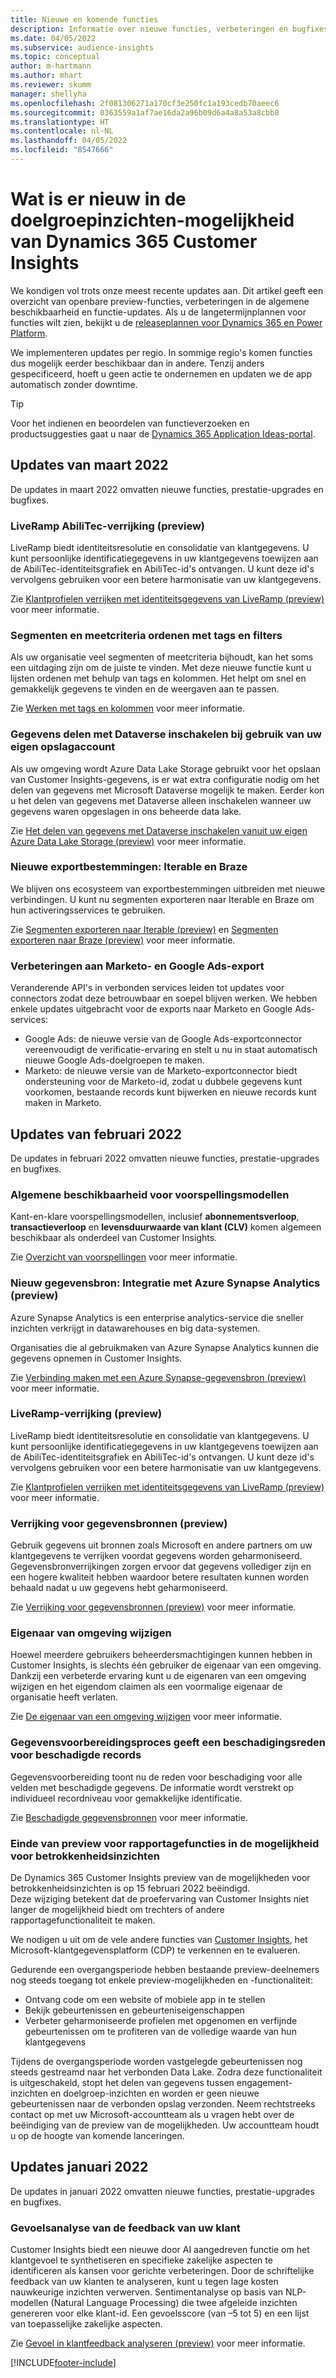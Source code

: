 ```yaml
---
title: Nieuwe en komende functies
description: Informatie over nieuwe functies, verbeteringen en bugfixes.
ms.date: 04/05/2022
ms.subservice: audience-insights
ms.topic: conceptual
author: m-hartmann
ms.author: mhart
ms.reviewer: skumm
manager: shellyha
ms.openlocfilehash: 2f081306271a170cf3e250fc1a193cedb70aeec6
ms.sourcegitcommit: 0363559a1af7ae16da2a96b09d6a4a8a53a8cbb8
ms.translationtype: HT
ms.contentlocale: nl-NL
ms.lasthandoff: 04/05/2022
ms.locfileid: "8547666"
---
```

# <a name="whats-new-in-the-audience-insights-capability-of-dynamics-365-customer-insights"></a>Wat is er nieuw in de doelgroepinzichten-mogelijkheid van Dynamics 365 Customer Insights

We kondigen vol trots onze meest recente updates aan. Dit artikel geeft een overzicht van openbare preview-functies, verbeteringen in de algemene beschikbaarheid en functie-updates. Als u de langetermijnplannen voor functies wilt zien, bekijkt u de [releaseplannen voor Dynamics 365 en Power Platform](/dynamics365/release-plans/).

We implementeren updates per regio. In sommige regio's komen functies dus mogelijk eerder beschikbaar dan in andere. Tenzij anders gespecificeerd, hoeft u geen actie te ondernemen en updaten we de app automatisch zonder downtime.

> [!TIP]
> Voor het indienen en beoordelen van functieverzoeken en productsuggesties gaat u naar de [Dynamics 365 Application Ideas-portal](https://experience.dynamics.com/ideas/categories/?forum=79a8c474-4e35-e911-a971-000d3a4f3343&forumName=Dynamics%20365%20Customer%20Insights).


## <a name="march-2022-updates"></a>Updates van maart 2022

De updates in maart 2022 omvatten nieuwe functies, prestatie-upgrades en bugfixes.

### <a name="liveramp-abilitec-enrichment-preview"></a>LiveRamp AbiliTec-verrijking (preview)

LiveRamp biedt identiteitsresolutie en consolidatie van klantgegevens. U kunt persoonlijke identificatiegegevens in uw klantgegevens toewijzen aan de AbiliTec-identiteitsgrafiek en AbiliTec-id's ontvangen. U kunt deze id's vervolgens gebruiken voor een betere harmonisatie van uw klantgegevens.

Zie [Klantprofielen verrijken met identiteitsgegevens van LiveRamp (preview)](enrichment-liveramp.md) voor meer informatie.

### <a name="organize-segments-and-measures-with-tags-and-filters"></a>Segmenten en meetcriteria ordenen met tags en filters
Als uw organisatie veel segmenten of meetcriteria bijhoudt, kan het soms een uitdaging zijn om de juiste te vinden. Met deze nieuwe functie kunt u lijsten ordenen met behulp van tags en kolommen. Het helpt om snel en gemakkelijk gegevens te vinden en de weergaven aan te passen.

Zie [Werken met tags en kolommen](work-with-tags-columns.md) voor meer informatie.

### <a name="enable-data-sharing-with-dataverse-when-using-your-own-storage-account"></a>Gegevens delen met Dataverse inschakelen bij gebruik van uw eigen opslagaccount

Als uw omgeving wordt Azure Data Lake Storage gebruikt voor het opslaan van Customer Insights-gegevens, is er wat extra configuratie nodig om het delen van gegevens met Microsoft Dataverse mogelijk te maken.
Eerder kon u het delen van gegevens met Dataverse alleen inschakelen wanneer uw gegevens waren opgeslagen in ons beheerde data lake. 

Zie [Het delen van gegevens met Dataverse inschakelen vanuit uw eigen Azure Data Lake Storage (preview)](manage-environments.md#enable-data-sharing-with-dataverse-from-your-own-azure-data-lake-storage-preview) voor meer informatie.

### <a name="new-export-destinations-iterable-and-braze"></a>Nieuwe exportbestemmingen: Iterable en Braze

We blijven ons ecosysteem van exportbestemmingen uitbreiden met nieuwe verbindingen. U kunt nu segmenten exporteren naar Iterable en Braze om hun activeringsservices te gebruiken.

Zie [Segmenten exporteren naar Iterable (preview)](export-iterable.md) en [Segmenten exporteren naar Braze (preview)](export-braze.md) voor meer informatie.

### <a name="improvements-to-marketo-and-google-ads-export"></a>Verbeteringen aan Marketo- en Google Ads-export

Veranderende API's in verbonden services leiden tot updates voor connectors zodat deze betrouwbaar en soepel blijven werken. We hebben enkele updates uitgebracht voor de exports naar Marketo en Google Ads-services:

- Google Ads: de nieuwe versie van de Google Ads-exportconnector vereenvoudigt de verificatie-ervaring en stelt u nu in staat automatisch nieuwe Google Ads-doelgroepen te maken. 
- Marketo: de nieuwe versie van de Marketo-exportconnector biedt ondersteuning voor de Marketo-id, zodat u dubbele gegevens kunt voorkomen, bestaande records kunt bijwerken en nieuwe records kunt maken in Marketo. 


## <a name="february-2022-updates"></a>Updates van februari 2022

De updates in februari 2022 omvatten nieuwe functies, prestatie-upgrades en bugfixes.

### <a name="general-availability-for-prediction-models"></a>Algemene beschikbaarheid voor voorspellingsmodellen

Kant-en-klare voorspellingsmodellen, inclusief **abonnementsverloop**, **transactieverloop** en **levensduurwaarde van klant (CLV)** komen algemeen beschikbaar als onderdeel van Customer Insights. 

Zie [Overzicht van voorspellingen](predictions-overview.md) voor meer informatie.

### <a name="new-data-source-integration-with-azure-synapse-analytics-preview"></a>Nieuw gegevensbron: Integratie met Azure Synapse Analytics (preview)

Azure Synapse Analytics is een enterprise analytics-service die sneller inzichten verkrijgt in datawarehouses en big data-systemen.

Organisaties die al gebruikmaken van Azure Synapse Analytics kunnen die gegevens opnemen in Customer Insights. 

Zie [Verbinding maken met een Azure Synapse-gegevensbron (preview)](connect-synapse.md) voor meer informatie.

### <a name="liveramp-enrichment-preview"></a>LiveRamp-verrijking (preview)

LiveRamp biedt identiteitsresolutie en consolidatie van klantgegevens. U kunt persoonlijke identificatiegegevens in uw klantgegevens toewijzen aan de AbiliTec-identiteitsgrafiek en AbiliTec-id's ontvangen. U kunt deze id's vervolgens gebruiken voor een betere harmonisatie van uw klantgegevens.

Zie [Klantprofielen verrijken met identiteitsgegevens van LiveRamp (preview)](enrichment-liveramp.md) voor meer informatie.

### <a name="enrichment-for-data-sources-preview"></a>Verrijking voor gegevensbronnen (preview)

Gebruik gegevens uit bronnen zoals Microsoft en andere partners om uw klantgegevens te verrijken voordat gegevens worden geharmoniseerd. Gegevensbronverrijkingen zorgen ervoor dat gegevens vollediger zijn en een hogere kwaliteit hebben waardoor betere resultaten kunnen worden behaald nadat u uw gegevens hebt geharmoniseerd.

Zie [Verrijking voor gegevensbronnen (preview)](data-sources-enrichment.md) voor meer informatie.

### <a name="change-owner-of-environment"></a>Eigenaar van omgeving wijzigen

Hoewel meerdere gebruikers beheerdersmachtigingen kunnen hebben in Customer Insights, is slechts één gebruiker de eigenaar van een omgeving. Dankzij een verbeterde ervaring kunt u de eigenaren van een omgeving wijzigen en het eigendom claimen als een voormalige eigenaar de organisatie heeft verlaten. 

Zie [De eigenaar van een omgeving wijzigen](manage-environments.md#change-the-owner-of-an-environment) voor meer informatie.

### <a name="data-preparation-process-lists-corruption-reason-for-corrupted-records"></a>Gegevensvoorbereidingsproces geeft een beschadigingsreden voor beschadigde records

Gegevensvoorbereiding toont nu de reden voor beschadiging voor alle velden met beschadigde gegevens. De informatie wordt verstrekt op individueel recordniveau voor gemakkelijke identificatie. 

Zie [Beschadigde gegevensbronnen](entities.md#corrupted-data-sources) voor meer informatie.

### <a name="end-of-preview-for-reporting-features-in-the-engagement-insights-capability"></a>Einde van preview voor rapportagefuncties in de mogelijkheid voor betrokkenheidsinzichten

De Dynamics 365 Customer Insights preview van de mogelijkheden voor betrokkenheidsinzichten is op 15 februari 2022 beëindigd.  
Deze wijziging betekent dat de proefervaring van Customer Insights niet langer de mogelijkheid biedt om trechters of andere rapportagefunctionaliteit te maken.

We nodigen u uit om de vele andere functies van [Customer Insights](https://dynamics.microsoft.com/ai/customer-insights/), het Microsoft-klantgegevensplatform (CDP) te verkennen en te evalueren.    
 
Gedurende een overgangsperiode hebben bestaande preview-deelnemers nog steeds toegang tot enkele preview-mogelijkheden en -functionaliteit:

- Ontvang code om een website of mobiele app in te stellen 
- Bekijk gebeurtenissen en gebeurteniseigenschappen 
- Verbeter geharmoniseerde profielen met opgenomen en verfijnde gebeurtenissen om te profiteren van de volledige waarde van hun klantgegevens
  
Tijdens de overgangsperiode worden vastgelegde gebeurtenissen nog steeds gestreamd naar het verbonden Data Lake. Zodra deze functionaliteit is uitgeschakeld, stopt het delen van gegevens tussen engagement-inzichten en doelgroep-inzichten en worden er geen nieuwe gebeurtenissen naar de verbonden opslag verzonden.
Neem rechtstreeks contact op met uw Microsoft-accountteam als u vragen hebt over de beëindiging van de preview van de mogelijkheden. Uw accountteam houdt u op de hoogte van komende lanceringen. 

## <a name="january-2022-updates"></a>Updates januari 2022

De updates in januari 2022 omvatten nieuwe functies, prestatie-upgrades en bugfixes.

### <a name="sentiment-analysis-of-your-customers-feedback"></a>Gevoelsanalyse van de feedback van uw klant

Customer Insights biedt een nieuwe door AI aangedreven functie om het klantgevoel te synthetiseren en specifieke zakelijke aspecten te identificeren als kansen voor gerichte verbeteringen. Door de schriftelijke feedback van uw klanten te analyseren, kunt u tegen lage kosten nauwkeurige inzichten verwerven. Sentimentanalyse op basis van NLP-modellen (Natural Language Processing) die twee afgeleide inzichten genereren voor elke klant-id. Een gevoelsscore (van –5 tot 5) en een lijst van toepasselijke zakelijke aspecten. 

Zie [Gevoel in klantfeedback analyseren (preview)](sentiment-analysis.md) voor meer informatie.


[!INCLUDE[footer-include](../includes/footer-banner.md)]